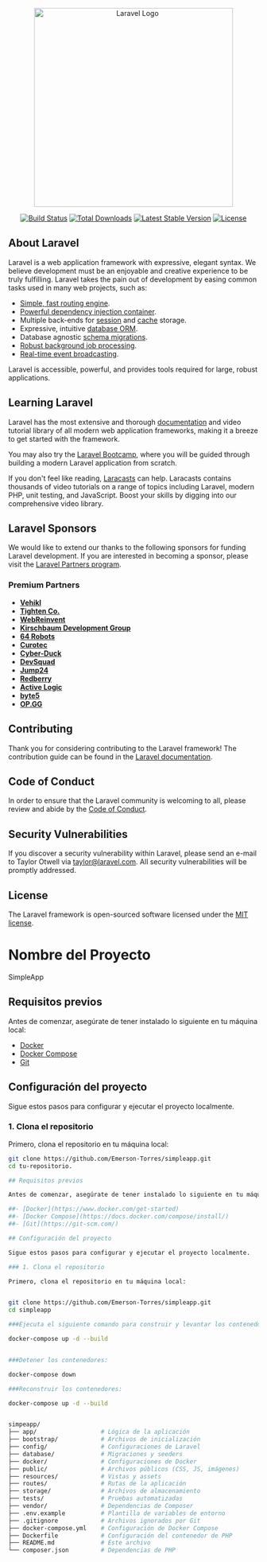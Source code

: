 <p align="center"><a href="https://laravel.com" target="_blank"><img src="https://raw.githubusercontent.com/laravel/art/master/logo-lockup/5%20SVG/2%20CMYK/1%20Full%20Color/laravel-logolockup-cmyk-red.svg" width="400" alt="Laravel Logo"></a></p>

<p align="center">
<a href="https://github.com/laravel/framework/actions"><img src="https://github.com/laravel/framework/workflows/tests/badge.svg" alt="Build Status"></a>
<a href="https://packagist.org/packages/laravel/framework"><img src="https://img.shields.io/packagist/dt/laravel/framework" alt="Total Downloads"></a>
<a href="https://packagist.org/packages/laravel/framework"><img src="https://img.shields.io/packagist/v/laravel/framework" alt="Latest Stable Version"></a>
<a href="https://packagist.org/packages/laravel/framework"><img src="https://img.shields.io/packagist/l/laravel/framework" alt="License"></a>
</p>

## About Laravel

Laravel is a web application framework with expressive, elegant syntax. We believe development must be an enjoyable and creative experience to be truly fulfilling. Laravel takes the pain out of development by easing common tasks used in many web projects, such as:

- [Simple, fast routing engine](https://laravel.com/docs/routing).
- [Powerful dependency injection container](https://laravel.com/docs/container).
- Multiple back-ends for [session](https://laravel.com/docs/session) and [cache](https://laravel.com/docs/cache) storage.
- Expressive, intuitive [database ORM](https://laravel.com/docs/eloquent).
- Database agnostic [schema migrations](https://laravel.com/docs/migrations).
- [Robust background job processing](https://laravel.com/docs/queues).
- [Real-time event broadcasting](https://laravel.com/docs/broadcasting).

Laravel is accessible, powerful, and provides tools required for large, robust applications.

## Learning Laravel

Laravel has the most extensive and thorough [documentation](https://laravel.com/docs) and video tutorial library of all modern web application frameworks, making it a breeze to get started with the framework.

You may also try the [Laravel Bootcamp](https://bootcamp.laravel.com), where you will be guided through building a modern Laravel application from scratch.

If you don't feel like reading, [Laracasts](https://laracasts.com) can help. Laracasts contains thousands of video tutorials on a range of topics including Laravel, modern PHP, unit testing, and JavaScript. Boost your skills by digging into our comprehensive video library.

## Laravel Sponsors

We would like to extend our thanks to the following sponsors for funding Laravel development. If you are interested in becoming a sponsor, please visit the [Laravel Partners program](https://partners.laravel.com).

### Premium Partners

- **[Vehikl](https://vehikl.com/)**
- **[Tighten Co.](https://tighten.co)**
- **[WebReinvent](https://webreinvent.com/)**
- **[Kirschbaum Development Group](https://kirschbaumdevelopment.com)**
- **[64 Robots](https://64robots.com)**
- **[Curotec](https://www.curotec.com/services/technologies/laravel/)**
- **[Cyber-Duck](https://cyber-duck.co.uk)**
- **[DevSquad](https://devsquad.com/hire-laravel-developers)**
- **[Jump24](https://jump24.co.uk)**
- **[Redberry](https://redberry.international/laravel/)**
- **[Active Logic](https://activelogic.com)**
- **[byte5](https://byte5.de)**
- **[OP.GG](https://op.gg)**

## Contributing

Thank you for considering contributing to the Laravel framework! The contribution guide can be found in the [Laravel documentation](https://laravel.com/docs/contributions).

## Code of Conduct

In order to ensure that the Laravel community is welcoming to all, please review and abide by the [Code of Conduct](https://laravel.com/docs/contributions#code-of-conduct).

## Security Vulnerabilities

If you discover a security vulnerability within Laravel, please send an e-mail to Taylor Otwell via [taylor@laravel.com](mailto:taylor@laravel.com). All security vulnerabilities will be promptly addressed.

## License

The Laravel framework is open-sourced software licensed under the [MIT license](https://opensource.org/licenses/MIT).

# Nombre del Proyecto

SimpleApp

## Requisitos previos

Antes de comenzar, asegúrate de tener instalado lo siguiente en tu máquina local:

- [Docker](https://www.docker.com/get-started)
- [Docker Compose](https://docs.docker.com/compose/install/)
- [Git](https://git-scm.com/)

## Configuración del proyecto

Sigue estos pasos para configurar y ejecutar el proyecto localmente.

### 1. Clona el repositorio

Primero, clona el repositorio en tu máquina local:

```bash
git clone https://github.com/Emerson-Torres/simpleapp.git
cd tu-repositorio.

## Requisitos previos

Antes de comenzar, asegúrate de tener instalado lo siguiente en tu máquina local:

##- [Docker](https://www.docker.com/get-started)
##- [Docker Compose](https://docs.docker.com/compose/install/)
##- [Git](https://git-scm.com/)

## Configuración del proyecto

Sigue estos pasos para configurar y ejecutar el proyecto localmente.

### 1. Clona el repositorio

Primero, clona el repositorio en tu máquina local:


git clone https://github.com/Emerson-Torres/simpleapp.git
cd simpleapp

###Ejecuta el siguiente comando para construir y levantar los contenedores:

docker-compose up -d --build


###Detener los contenedores:

docker-compose down

###Reconstruir los contenedores:

docker-compose up -d --build


simpeapp/
├── app/                  # Lógica de la aplicación
├── bootstrap/            # Archivos de inicialización
├── config/               # Configuraciones de Laravel
├── database/             # Migraciones y seeders
├── docker/               # Configuraciones de Docker
├── public/               # Archivos públicos (CSS, JS, imágenes)
├── resources/            # Vistas y assets
├── routes/               # Rutas de la aplicación
├── storage/              # Archivos de almacenamiento
├── tests/                # Pruebas automatizadas
├── vendor/               # Dependencias de Composer
├── .env.example          # Plantilla de variables de entorno
├── .gitignore            # Archivos ignorados por Git
├── docker-compose.yml    # Configuración de Docker Compose
├── Dockerfile            # Configuración del contenedor de PHP
├── README.md             # Este archivo
└── composer.json         # Dependencias de PHP
